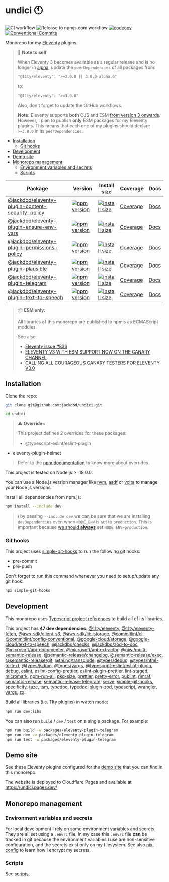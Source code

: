 # undici 🕚

![CI workflow](https://github.com/jackdbd/undici/actions/workflows/ci.yaml/badge.svg)
![Release to npmjs.com workflow](https://github.com/jackdbd/undici/actions/workflows/release-to-npmjs.yaml/badge.svg)
[![codecov](https://codecov.io/gh/jackdbd/undici/graph/badge.svg?token=BpFF8tmBYS)](https://codecov.io/gh/jackdbd/undici)
[![Conventional Commits](https://img.shields.io/badge/Conventional%20Commits-1.0.0-%23FE5196?logo=conventionalcommits&logoColor=white)](https://conventionalcommits.org)

Monorepo for my [Eleventy](https://www.11ty.dev/) plugins.

> 📌 **Note to self**
>
> When Eleventy 3 becomes available as a regular release and is no longer in [alpha](https://www.zachleat.com/web/eleventy-v3-alpha/), update the `peerDependencies` of all packages from:
>
> ```txt
> "@11ty/eleventy": ">=2.0.0 || 3.0.0-alpha.6"
> ```
>
> to:
>
> ```txt
> "@11ty/eleventy": ">=3.0.0"
> ```
>
> Also, don't forget to update the GitHub workflows.
>
> **Note:** Eleventy supports **both** CJS and ESM [from version 3 onwards](https://github.com/11ty/eleventy/pull/3074). However, I plan to publish **only** ESM packages for my Eleventy plugins. This means that each one of my plugins should declare `>=3.0.0` in its `peerDependencies`.

- [Installation](#installation)
  - [Git hooks](#git-hooks)
- [Development](#development)
- [Demo site](#demo-site)
- [Monorepo management](#monorepo-management)
  - [Environment variables and secrets](#environment-variables-and-secrets)
  - [Scripts](#scripts)

| Package | Version | Install size | Coverage | Docs |
|---|---|---|---|---|
| [@jackdbd/eleventy-plugin-content-security-policy](https://github.com/jackdbd/undici/tree/main/packages/eleventy-plugin-content-security-policy) | [![npm version](https://badge.fury.io/js/@jackdbd%2Feleventy-plugin-content-security-policy.svg)](https://badge.fury.io/js/@jackdbd%2Feleventy-plugin-content-security-policy) | [![install size](https://packagephobia.com/badge?p=@jackdbd/eleventy-plugin-content-security-policy)](https://packagephobia.com/result?p=@jackdbd/eleventy-plugin-content-security-policy) | [Coverage](https://app.codecov.io/gh/jackdbd/undici?flags%5B0%5D=eleventy-plugin-content-security-policy) | [Docs](https://jackdbd.github.io/undici/eleventy-plugin-content-security-policy/index.html) |
| [@jackdbd/eleventy-plugin-ensure-env-vars](https://github.com/jackdbd/undici/tree/main/packages/eleventy-plugin-ensure-env-vars) | [![npm version](https://badge.fury.io/js/@jackdbd%2Feleventy-plugin-ensure-env-vars.svg)](https://badge.fury.io/js/@jackdbd%2Feleventy-plugin-ensure-env-vars) | [![install size](https://packagephobia.com/badge?p=@jackdbd/eleventy-plugin-ensure-env-vars)](https://packagephobia.com/result?p=@jackdbd/eleventy-plugin-ensure-env-vars) | [Coverage](https://app.codecov.io/gh/jackdbd/undici?flags%5B0%5D=eleventy-plugin-ensure-env-vars) | [Docs](https://jackdbd.github.io/undici/eleventy-plugin-ensure-env-vars/index.html) |
| [@jackdbd/eleventy-plugin-permissions-policy](https://github.com/jackdbd/undici/tree/main/packages/eleventy-plugin-permissions-policy) | [![npm version](https://badge.fury.io/js/@jackdbd%2Feleventy-plugin-permissions-policy.svg)](https://badge.fury.io/js/@jackdbd%2Feleventy-plugin-permissions-policy) | [![install size](https://packagephobia.com/badge?p=@jackdbd/eleventy-plugin-permissions-policy)](https://packagephobia.com/result?p=@jackdbd/eleventy-plugin-permissions-policy) | [Coverage](https://app.codecov.io/gh/jackdbd/undici?flags%5B0%5D=eleventy-plugin-permissions-policy) | [Docs](https://jackdbd.github.io/undici/eleventy-plugin-permissions-policy/index.html) |
| [@jackdbd/eleventy-plugin-plausible](https://github.com/jackdbd/undici/tree/main/packages/eleventy-plugin-plausible) | [![npm version](https://badge.fury.io/js/@jackdbd%2Feleventy-plugin-plausible.svg)](https://badge.fury.io/js/@jackdbd%2Feleventy-plugin-plausible) | [![install size](https://packagephobia.com/badge?p=@jackdbd/eleventy-plugin-plausible)](https://packagephobia.com/result?p=@jackdbd/eleventy-plugin-plausible) | [Coverage](https://app.codecov.io/gh/jackdbd/undici?flags%5B0%5D=eleventy-plugin-plausible) | [Docs](https://jackdbd.github.io/undici/eleventy-plugin-plausible/index.html) |
| [@jackdbd/eleventy-plugin-telegram](https://github.com/jackdbd/undici/tree/main/packages/eleventy-plugin-telegram) | [![npm version](https://badge.fury.io/js/@jackdbd%2Feleventy-plugin-telegram.svg)](https://badge.fury.io/js/@jackdbd%2Feleventy-plugin-telegram) | [![install size](https://packagephobia.com/badge?p=@jackdbd/eleventy-plugin-telegram)](https://packagephobia.com/result?p=@jackdbd/eleventy-plugin-telegram) | [Coverage](https://app.codecov.io/gh/jackdbd/undici?flags%5B0%5D=eleventy-plugin-telegram) | [Docs](https://jackdbd.github.io/undici/eleventy-plugin-telegram/index.html) |
| [@jackdbd/eleventy-plugin-text-to-speech](https://github.com/jackdbd/undici/tree/main/packages/eleventy-plugin-text-to-speech) | [![npm version](https://badge.fury.io/js/@jackdbd%2Feleventy-plugin-text-to-speech.svg)](https://badge.fury.io/js/@jackdbd%2Feleventy-plugin-text-to-speech) | [![install size](https://packagephobia.com/badge?p=@jackdbd/eleventy-plugin-text-to-speech)](https://packagephobia.com/result?p=@jackdbd/eleventy-plugin-text-to-speech) | [Coverage](https://app.codecov.io/gh/jackdbd/undici?flags%5B0%5D=eleventy-plugin-text-to-speech) | [Docs](https://jackdbd.github.io/undici/eleventy-plugin-text-to-speech/index.html) |

> 📦 **ESM only:**
>
> All libraries of this monorepo are published to npmjs as ECMAScript modules.
>
> See also:
>
> - [Eleventy issue #836](https://github.com/11ty/eleventy/issues/836)
> - [ELEVENTY V3 WITH ESM SUPPORT NOW ON THE CANARY CHANNEL](https://www.zachleat.com/web/eleventy-v3-alpha/)
> - [CALLING ALL COURAGEOUS CANARY TESTERS FOR ELEVENTY V3.0](https://www.11ty.dev/blog/canary-eleventy-v3/)

## Installation

Clone the repo:

```sh
git clone git@github.com:jackdbd/undici.git

cd undici
```

> :warning: **Overrides**
>
> This project defines 2 overrides for these packages:
>
> - @typescript-eslint/eslint-plugin
- eleventy-plugin-helmet
>
> Refer to the [npm documentation](https://docs.npmjs.com/cli/v10/configuring-npm/package-json#overrides) to know more about overrides.

This project is tested on Node.js >=18.0.0.

You can use a Node.js version manager like [nvm](https://github.com/nvm-sh/nvm), [asdf](https://github.com/asdf-vm/asdf) or [volta](https://github.com/volta-cli/volta) to manage your Node.js versions.

Install all dependencies from npm.js:

```sh
npm install --include dev
```

> :information_source: by passing `--include dev` we can be sure that we are installing `devDependencies` even when `NODE_ENV` is set to `production`. This is important because [we should **always**](https://youtu.be/HMM7GJC5E2o?si=RaVgw65WMOXDpHT2) set `NODE_ENV=production`.

### Git hooks

This project uses [simple-git-hooks](https://github.com/toplenboren/simple-git-hooks) to run the following git hooks:

- pre-commit
- pre-push

Don't forget to run this command whenever you need to setup/update any git hook:

```sh
npx simple-git-hooks
```

## Development

This monorepo uses [Typescript project references](https://www.typescriptlang.org/docs/handbook/project-references.html) to build all of its libraries.

This project has **47 dev dependencies**: [@11ty/eleventy](https://www.npmjs.com/package/@11ty/eleventy), [@11ty/eleventy-fetch](https://www.npmjs.com/package/@11ty/eleventy-fetch), [@aws-sdk/client-s3](https://www.npmjs.com/package/@aws-sdk/client-s3), [@aws-sdk/lib-storage](https://www.npmjs.com/package/@aws-sdk/lib-storage), [@commitlint/cli](https://www.npmjs.com/package/@commitlint/cli), [@commitlint/config-conventional](https://www.npmjs.com/package/@commitlint/config-conventional), [@google-cloud/storage](https://www.npmjs.com/package/@google-cloud/storage), [@google-cloud/text-to-speech](https://www.npmjs.com/package/@google-cloud/text-to-speech), [@jackdbd/checks](https://www.npmjs.com/package/@jackdbd/checks), [@jackdbd/zod-to-doc](https://www.npmjs.com/package/@jackdbd/zod-to-doc), [@microsoft/api-documenter](https://www.npmjs.com/package/@microsoft/api-documenter), [@microsoft/api-extractor](https://www.npmjs.com/package/@microsoft/api-extractor), [@qiwi/multi-semantic-release](https://www.npmjs.com/package/@qiwi/multi-semantic-release), [@semantic-release/changelog](https://www.npmjs.com/package/@semantic-release/changelog), [@semantic-release/exec](https://www.npmjs.com/package/@semantic-release/exec), [@semantic-release/git](https://www.npmjs.com/package/@semantic-release/git), [@thi.ng/transclude](https://www.npmjs.com/package/@thi.ng/transclude), [@types/debug](https://www.npmjs.com/package/@types/debug), [@types/html-to-text](https://www.npmjs.com/package/@types/html-to-text), [@types/jsdom](https://www.npmjs.com/package/@types/jsdom), [@types/yargs](https://www.npmjs.com/package/@types/yargs), [@typescript-eslint/eslint-plugin](https://www.npmjs.com/package/@typescript-eslint/eslint-plugin), [debug](https://www.npmjs.com/package/debug), [eslint](https://www.npmjs.com/package/eslint), [eslint-config-prettier](https://www.npmjs.com/package/eslint-config-prettier), [eslint-plugin-prettier](https://www.npmjs.com/package/eslint-plugin-prettier), [lint-staged](https://www.npmjs.com/package/lint-staged), [micromark](https://www.npmjs.com/package/micromark), [npm-run-all](https://www.npmjs.com/package/npm-run-all), [pkg-size](https://www.npmjs.com/package/pkg-size), [prettier](https://www.npmjs.com/package/prettier), [pretty-error](https://www.npmjs.com/package/pretty-error), [publint](https://www.npmjs.com/package/publint), [rimraf](https://www.npmjs.com/package/rimraf), [semantic-release](https://www.npmjs.com/package/semantic-release), [semantic-release-telegram](https://www.npmjs.com/package/semantic-release-telegram), [serve](https://www.npmjs.com/package/serve), [simple-git-hooks](https://www.npmjs.com/package/simple-git-hooks), [specificity](https://www.npmjs.com/package/specificity), [taze](https://www.npmjs.com/package/taze), [tsm](https://www.npmjs.com/package/tsm), [typedoc](https://www.npmjs.com/package/typedoc), [typedoc-plugin-zod](https://www.npmjs.com/package/typedoc-plugin-zod), [typescript](https://www.npmjs.com/package/typescript), [wrangler](https://www.npmjs.com/package/wrangler), [yargs](https://www.npmjs.com/package/yargs), [zx](https://www.npmjs.com/package/zx).

Build all libraries (i.e. 11ty plugins) in watch mode:

```sh
npm run dev:libs
```

You can also run `build` / `dev` / `test` on a single package. For example:

```sh
npm run build -w packages/eleventy-plugin-telegram
npm run dev -w packages/eleventy-plugin-telegram
npm run test -w packages/eleventy-plugin-telegram
```

## Demo site

See these Eleventy plugins configured for the [demo site](./packages/demo-site/README.md) that you can find in this monorepo.

The website is deployed to Cloudflare Pages and available at https://undici.pages.dev/

## Monorepo management

### Environment variables and secrets

For local development I rely on some environment variables and secrets. They are all set using a `.envrc` file. In my case this `.envrc` file **can** be tracked in git because the environment variables I use are non-sensitive configuration, and the secrets exist only on my filesystem. See also [nix-config](https://github.com/jackdbd/nix-config/) to learn how I encrypt my secrets.

### Scripts

See [scripts](./scripts/README.md).
